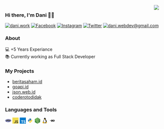 <img align="right" src="https://github-readme-stats.vercel.app/api/top-langs/?username=daniwebdev&layout=compact">

### Hi there, I'm Dani :man_technologist:

[![dani.work](https://img.shields.io/static/v1?label=dani.work&message=%20&color=yellow&logo=&style=flat-square&logoColor=white)](https://dani.work/)
[![Facebook](https://img.shields.io/static/v1?label=Facebook&message=%20&color=blue&logo=Facebook&style=flat-square&logoColor=white)](https://www.facebook.com/we.are.emo/)
[![Instagram](https://img.shields.io/static/v1?label=Instagram&message=%20&color=orange&logo=Instagram&style=flat-square&logoColor=white)](https://www.instagram.com/mydan3/)
[![Twitter](https://img.shields.io/static/v1?label=Twitter&message=%20&color=1da1f2&logo=Twitter&style=flat-square&logoColor=white)](https://www.twitter.com/daniwebdev/)
[![dani.webdev@gmail.com](https://img.shields.io/static/v1?label=dani.webdev@gmail.com&message=%20&color=red&logo=gmail&style=flat-square&logoColor=white)](mailto:dani.webdev@gmail.com)

### About
  
💻 +5 Years Experiance<br/>
📚 Currently working as Full Stack Developer  


### My Projects
- [beritasaham.id](https://beritasaham.id)
- [goapi.id](https://goapi.id)
- [json.web.id](https://json.web.id)
- [coderotodidak](https://instagram.com/coderotodidak)

### Languages and Tools

<code><img height="20" src="https://raw.githubusercontent.com/github/explore/ccc16358ac4530c6a69b1b80c7223cd2744dea83/topics/php/php.png"></code>
<code><img height="20" src="https://raw.githubusercontent.com/github/explore/80688e429a7d4ef2fca1e82350fe8e3517d3494d/topics/javascript/javascript.png"></code>
<code><img height="20" src="https://raw.githubusercontent.com/github/explore/80688e429a7d4ef2fca1e82350fe8e3517d3494d/topics/typescript/typescript.png"></code>
<code><img height="20" src="https://raw.githubusercontent.com/github/explore/80688e429a7d4ef2fca1e82350fe8e3517d3494d/topics/python/python.png"></code>
<code><img height="20" src="https://raw.githubusercontent.com/github/explore/80688e429a7d4ef2fca1e82350fe8e3517d3494d/topics/nodejs/nodejs.png"></code>
<code><img height="20" src="https://raw.githubusercontent.com/github/explore/80688e429a7d4ef2fca1e82350fe8e3517d3494d/topics/linux/linux.png"></code>
<code style="background: #fff"><img height="20" src="https://raw.githubusercontent.com/github/explore/80688e429a7d4ef2fca1e82350fe8e3517d3494d/topics/go/go.png"></code>
